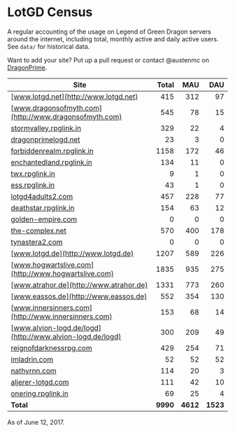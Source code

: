 # LotGD Census
A regular accounting of the usage on Legend of Green Dragon servers around the internet, including total, monthly active and daily active users. See `data/` for historical data.

Want to add your site? Put up a pull request or contact @austenmc on [DragonPrime](http://dragonprime.net).


Site | Total | MAU | DAU
--- | ---:| ---:| ---:
[www.lotgd.net](http://www.lotgd.net)|415|312|97
[www.dragonsofmyth.com](http://www.dragonsofmyth.com)|545|78|15
[stormvalley.rpglink.in](http://stormvalley.rpglink.in)|329|22|4
[dragonprimelogd.net](http://dragonprimelogd.net)|23|3|0
[forbiddenrealm.rpglink.in](http://forbiddenrealm.rpglink.in)|1158|172|46
[enchantedland.rpglink.in](http://enchantedland.rpglink.in)|134|11|0
[twx.rpglink.in](http://twx.rpglink.in)|9|1|0
[ess.rpglink.in](http://ess.rpglink.in)|43|1|0
[lotgd4adults2.com](http://lotgd4adults2.com)|457|228|77
[deathstar.rpglink.in](http://deathstar.rpglink.in)|154|63|12
[golden-empire.com](http://golden-empire.com)|0|0|0
[the-complex.net](http://the-complex.net)|570|400|178
[tynastera2.com](http://tynastera2.com)|0|0|0
[www.lotgd.de](http://www.lotgd.de)|1207|589|226
[www.hogwartslive.com](http://www.hogwartslive.com)|1835|935|275
[www.atrahor.de](http://www.atrahor.de)|1331|773|260
[www.eassos.de](http://www.eassos.de)|552|354|130
[www.innersinners.com](http://www.innersinners.com)|153|68|14
[www.alvion-logd.de/logd](http://www.alvion-logd.de/logd)|300|209|49
[reignofdarknessrpg.com](http://reignofdarknessrpg.com)|429|254|71
[imladrin.com](http://imladrin.com)|52|52|52
[nathyrnn.com](http://nathyrnn.com)|114|20|3
[aljerer-lotgd.com](http://aljerer-lotgd.com)|111|42|10
[onering.rpglink.in](http://onering.rpglink.in)|69|25|4
**Total**|**9990**|**4612**|**1523**

As of June 12, 2017.
